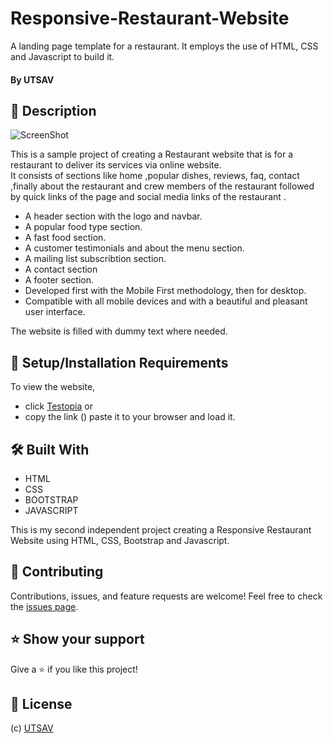 
# Responsive-Restaurant-Website

A landing page template for a restaurant. It employs the use of HTML, CSS and Javascript to build it.

#### By **UTSAV**

## 📖 Description

![ScreenShot]()

This is a sample project of creating a Restaurant website that is for a restaurant to deliver its services via online website.
<br>
It consists of sections like home ,popular dishes, reviews, faq, contact ,finally about the restaurant and crew members of the restaurant followed by quick links of the page and social media links of the restaurant .

* A header section with the logo and navbar.
* A popular food type section.
* A fast food section.
* A customer testimonials and about the menu section.
* A mailing list subscribtion section.
* A contact section
* A footer section.
* Developed first with the Mobile First methodology, then for desktop.
* Compatible with all mobile devices and with a beautiful and pleasant user interface.

The website is filled with dummy text where needed. 


## 🚀 Setup/Installation Requirements

To view the website, 
* click [Testopia]()
or 
* copy the link () paste it to your browser and load it.  

## 🛠 Built With

* HTML
* CSS
* BOOTSTRAP
* JAVASCRIPT

This is my second independent project creating a Responsive Restaurant Website using HTML, CSS, Bootstrap and Javascript.


## 🤝 Contributing 

Contributions, issues, and feature requests are welcome! Feel free to check the [issues page](/issues).

## ⭐️ Show your support 

Give a ⭐️ if you like this project!


## 📝 License


 (c) [UTSAV](https://github.com/Utsav9163) 

